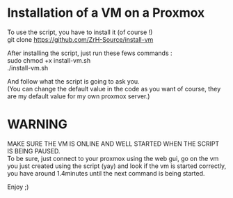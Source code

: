 # Installation of a VM on a Proxmox  

To use the script, you have to install it (of course !)  
git clone https://github.com/ZrH-Source/install-vm  

After installing the script, just run these fews commands :  
sudo chmod +x install-vm.sh  
./install-vm.sh

And follow what the script is going to ask you.  
(You can change the default value in the code as you want of course, they are my default value for my own proxmox server.)  

# WARNING
MAKE SURE THE VM IS ONLINE AND WELL STARTED WHEN THE SCRIPT IS BEING PAUSED.  
To be sure, just connect to your proxmox using the web gui, go on the vm you just created using the script (yay) and look if the vm is started correctly, you have around 1.4minutes until the next command is being started.  

Enjoy ;)
